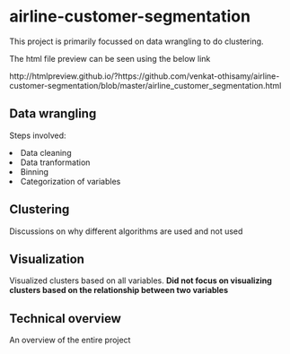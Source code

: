 # airline-customer-segmentation

This project is primarily focussed on data wrangling to do clustering.<br> 

The html file preview can be seen using the below link
<p>http://htmlpreview.github.io/?https://github.com/venkat-othisamy/airline-customer-segmentation/blob/master/airline_customer_segmentation.html</p>

## Data wrangling
Steps involved:
<li>Data cleaning</li>
<li>Data tranformation</li>
<li>Binning</li>
<li>Categorization of variables</li>

## Clustering
Discussions on why different algorithms are used and not used

## Visualization
Visualized clusters based on all variables. <strong>Did not focus on visualizing clusters based on the relationship between two variables</strong>

## Technical overview
An overview of the entire project
